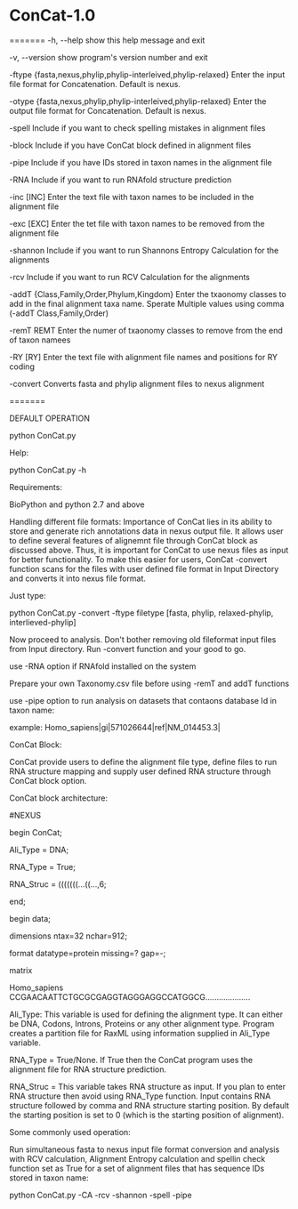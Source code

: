 ConCat-1.0
==========


=======
  -h, --help            show this help message and exit
  
  -v, --version         show program's version number and exit
  
  -ftype {fasta,nexus,phylip,phylip-interleived,phylip-relaxed}
                        Enter the input file format for Concatenation. Default
                        is nexus.
                        
  -otype {fasta,nexus,phylip,phylip-interleived,phylip-relaxed}
                        Enter the output file format for Concatenation.
                        Default is nexus.
                        
  -spell                Include if you want to check spelling mistakes in
                        alignment files
                        
  -block                Include if you have ConCat block defined in alignment
                        files
                        
  -pipe                 Include if you have IDs stored in taxon names in the
                        alignment file
                        
  -RNA                  Include if you want to run RNAfold structure
                        prediction
                        
  -inc [INC]            Enter the text file with taxon names to be included in
                        the alignment file
                        
  -exc [EXC]            Enter the tet file with taxon names to be removed from
                        the alignment file
                        
  -shannon              Include if you want to run Shannons Entropy
                        Calculation for the alignments
                        
  -rcv                  Include if you want to run RCV Calculation for the
                        alignments
                        
  -addT {Class,Family,Order,Phylum,Kingdom}
                        Enter the txaonomy classes to add in the final
                        alignment taxa name. Sperate Multiple values using
                        comma (-addT Class,Family,Order)
                        
  -remT REMT            Enter the numer of txaonomy classes to remove from the
                        end of taxon namees
                        
  -RY [RY]              Enter the text file with alignment file names and
                        positions for RY coding
                        
  -convert              Converts fasta and phylip alignment files to nexus
                        alignment

=======


DEFAULT OPERATION

python ConCat.py

Help:

python ConCat.py -h

Requirements:

BioPython and python 2.7 and above

Handling different file formats: Importance of ConCat lies in its ability to store and generate rich annotations data in nexus output file. It allows user to define several features of alignemnt file through ConCat block as discussed above. Thus, it is important for ConCat to use nexus files as input for better functionality. To make this easier for users, ConCat -convert function scans for the files with user defined file format in Input Directory and converts it into nexus file format. 

Just type:

python ConCat.py -convert -ftype filetype [fasta, phylip, relaxed-phylip, interlieved-phylip]

Now proceed to analysis. Don't bother removing old fileformat input files from Input directory. Run -convert function and your good to go.


use -RNA option if RNAfold installed on the system

Prepare your own Taxonomy.csv file before using -remT and addT functions

use -pipe option to run analysis on datasets that contaons database Id in taxon name:

example: Homo_sapiens|gi|571026644|ref|NM_014453.3| 

ConCat Block:

ConCat provide users to define the alignment file type, define files to run RNA structure mapping and supply user defined RNA structure through ConCat block option.

ConCat block architecture:

#NEXUS

begin ConCat;

  Ali_Type = DNA; 

  RNA_Type = True; 

  RNA_Struc = (((((((...((...,6;

end;

begin data;

dimensions ntax=32 nchar=912;

format datatype=protein missing=? gap=-;

matrix

Homo_sapiens CCGAACAATTCTGCGCGAGGTAGGGAGGCCATGGCG....................


Ali_Type: This variable is used for defining the alignment type. It can either be DNA, Codons, Introns, Proteins or any other alignment type. Program creates a partition file for RaxML using information supplied in Ali_Type variable.

RNA_Type = True/None. If True then the ConCat program uses the alignment file for RNA structure prediction.

RNA_Struc = This variable takes RNA structure as input. If you plan to enter RNA structure then avoid using RNA_Type function. Input contains RNA structure followed by comma and RNA structure starting position. By default the starting position is set to 0 (which is the starting position of alignment).





Some commonly used operation:

Run simultaneous fasta to nexus input file format conversion and analysis with RCV calculation, Alignment Entropy calculation and spellin check function set as True for a set of alignment files that has sequence IDs stored in taxon name:

python ConCat.py -CA -rcv -shannon -spell -pipe








